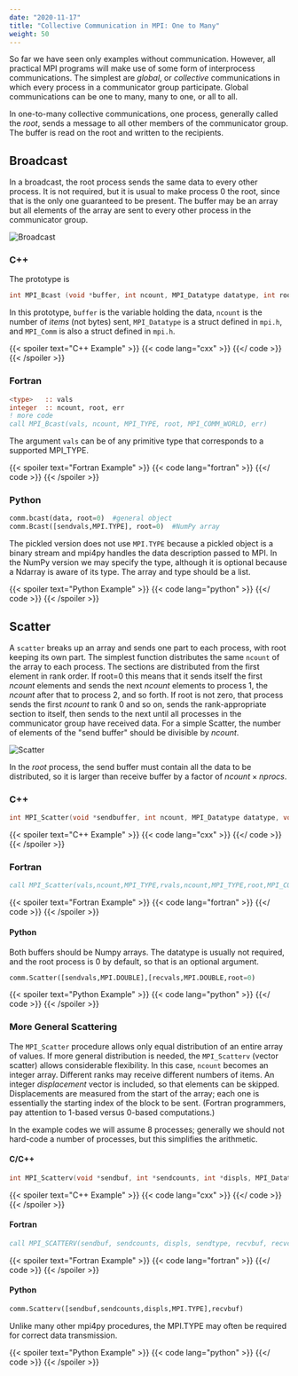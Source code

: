 ```yaml
---
date: "2020-11-17"
title: "Collective Communication in MPI: One to Many"
weight: 50
---
```


So far we have seen only examples without communication.  However, all practical MPI programs will make use of some form of interprocess communications.  The simplest are _global_, or _collective_ communications in which every process in a communicator group participate.  Global communications can be one to many, many to one, or all to all.

In one-to-many collective communications, one process, generally called the _root_, sends a message to all other members of the communicator group. The buffer is read on the root and written to the recipients.

## Broadcast

In a broadcast, the root process sends the same data to every other process.  It is not required, but it is usual to make process 0 the root, since that is the only one guaranteed to be present.  The buffer may be an array but all elements of the array are sent to every other process in the communicator group.

![](img/broadcast.png "Broadcast")

### C++ 

The prototype is
```c++
int MPI_Bcast (void *buffer, int ncount, MPI_Datatype datatype, int root, MPI_Comm communicator);
```
In this prototype, `buffer` is the variable holding the data, `ncount` is the number of _items_ (not bytes) sent, `MPI_Datatype` is a struct defined in `mpi.h`, and `MPI_Comm` is also a struct defined in `mpi.h`.

{{< spoiler text="C++ Example" >}}
{{< code lang="cxx" >}}
    [](/content/courses/parallel-computing-introduction/code/bcast.cxx)
{{</ code >}}
{{< /spoiler >}}

### Fortran

```fortran
<type>   :: vals
integer  :: ncount, root, err
! more code
call MPI_Bcast(vals, ncount, MPI_TYPE, root, MPI_COMM_WORLD, err)
```
The argument `vals` can be of any primitive type that corresponds to a supported MPI_TYPE.

{{< spoiler text="Fortran Example" >}}
{{< code lang="fortran" >}}
    [](/content/courses/parallel-computing-introduction/code/bcast.f90)
{{</ code >}}
{{< /spoiler >}}

### Python

```python
comm.bcast(data, root=0)  #general object
comm.Bcast([sendvals,MPI.TYPE], root=0)  #NumPy array
```
The pickled version does not use `MPI.TYPE` because a pickled object is a binary stream and mpi4py handles the data description passed to MPI.  In the NumPy version we may specify the type, although it is optional because a Ndarray is aware of its type.  The array and type should be a list.

{{< spoiler text="Python Example" >}}
{{< code lang="python" >}}
    [](/content/courses/parallel-computing-introduction/code/bcast.py)
{{</ code >}}
{{< /spoiler >}}

## Scatter

A `scatter` breaks up an array and sends one part to each process, with root keeping its own part.  The simplest function distributes the same `ncount` of the array to each process.  The sections are distributed from the first element in rank order.  If root=0 this means that it sends itself the first _ncount_ elements and sends the next _ncount_ elements to process 1, the _ncount_ after that to process 2, and so forth.  If root is not zero, that process sends the first _ncount_ to rank 0 and so on, sends the rank-appropriate section to itself, then sends to the next until all processes in the communicator group have received data. For a simple Scatter, the number of elements of the "send buffer" should be divisible by _ncount_.

![](img/scatter.png "Scatter")

In the  _root_ process, the send buffer must contain all the data to be distributed, so it is larger than receive buffer by a factor of $ncount \times nprocs$.

### C++

```c
int MPI_Scatter(void *sendbuffer, int ncount, MPI_Datatype datatype, void *recvbuffer, int ncount, MPI_Datatype datatype, int root, MPI_Comm communicator);
```

{{< spoiler text="C++ Example" >}}
{{< code lang="cxx" >}}
    [](/content/courses/parallel-computing-introduction/code/scatter.cxx)
{{</ code >}}
{{< /spoiler >}}

### Fortran 

```fortran
call MPI_Scatter(vals,ncount,MPI_TYPE,rvals,ncount,MPI_TYPE,root,MPI_COMM_WORLD,err)
```

{{< spoiler text="Fortran Example" >}}
{{< code lang="fortran" >}}
    [](/content/courses/parallel-computing-introduction/code/scatter.f90)
{{</ code >}}
{{< /spoiler >}}

#### Python 

Both buffers should be Numpy arrays. The datatype is usually not required, and the root process is 0 by default, so that is an optional argument.
```python
comm.Scatter([sendvals,MPI.DOUBLE],[recvals,MPI.DOUBLE,root=0)
```

{{< spoiler text="Python Example" >}}
{{< code lang="python" >}}
    [](/content/courses/parallel-computing-introduction/code/scatter.py)
{{</ code >}}
{{< /spoiler >}}

### More General Scattering

The `MPI_Scatter` procedure allows only equal distribution of an entire array of values.  If more general distribution is needed, the `MPI_Scatterv` (vector scatter) allows considerable flexibility.  In this case, `ncount` becomes an integer array. Different ranks may receive different numbers of items.  An integer _displacement_ vector is included, so that elements can be skipped.  Displacements are measured from the start of the array; each one is essentially the starting index of the block to be sent.  (Fortran programmers, pay attention to 1-based versus 0-based computations.)

In the example codes we will assume 8 processes; generally we should not hard-code a number of processes, but this simplifies the arithmetic.

#### C/C++
```c
int MPI_Scatterv(void *sendbuf, int *sendcounts, int *displs, MPI_Datatype sendtype, void *recvbuf, int recvcounts, MPI_Datatype recvtype, int root, MPI_Comm comm);
```

{{< spoiler text="C++ Example" >}}
{{< code lang="cxx" >}}
    [](/content/courses/parallel-computing-introduction/code/scatterv.cxx)
{{</ code >}}
{{< /spoiler >}}

#### Fortran
```fortran
call MPI_SCATTERV(sendbuf, sendcounts, displs, sendtype, recvbuf, recvcounts, recvtype, root, comm, ierr)
```

{{< spoiler text="Fortran Example" >}}
{{< code lang="fortran" >}}
    [](/content/courses/parallel-computing-introduction/code/scatterv.f90)
{{</ code >}}
{{< /spoiler >}}

#### Python
```python
comm.Scatterv([sendbuf,sendcounts,displs,MPI.TYPE],recvbuf)
```
Unlike many other mpi4py procedures, the MPI.TYPE may often be required for correct data transmission.

{{< spoiler text="Python Example" >}}
{{< code lang="python" >}}
    [](/content/courses/parallel-computing-introduction/code/scatter.py)
{{</ code >}}
{{< /spoiler >}}

